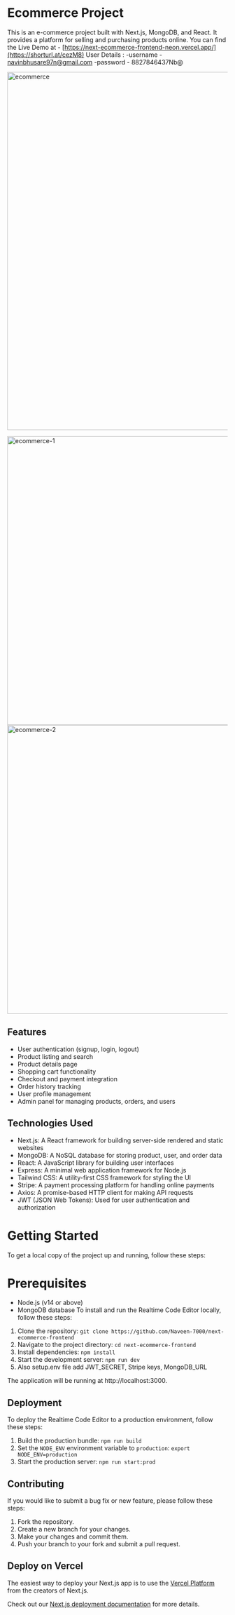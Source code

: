 # Ecommerce Project
This is an e-commerce project built with Next.js, MongoDB, and React. It provides a platform for selling and purchasing products online.
You can find the Live Demo at - [https://next-ecommerce-frontend-neon.vercel.app/](https://shorturl.at/cezM8)
User Details : 
-username - navinbhusare97n@gmail.com
-password - 8827846437Nb@


<img width="817" alt="ecommerce" src="https://github.com/Naveen-7000/next-ecommerce-frontend/assets/79650422/23342631-1081-4283-ba39-9c99a62005ec">

<img width="659" alt="ecommerce-1" src="https://github.com/Naveen-7000/next-ecommerce-frontend/assets/79650422/58637001-fabb-4631-8268-a7801f4fd6ce"><img width="659" alt="ecommerce-2" src="https://github.com/Naveen-7000/next-ecommerce-frontend/assets/79650422/531dc53c-2636-4ed3-b1af-0bc9e5a66b99">


## Features
- User authentication (signup, login, logout)
- Product listing and search
- Product details page
- Shopping cart functionality
- Checkout and payment integration
- Order history tracking
- User profile management
- Admin panel for managing products, orders, and users

## Technologies Used
- Next.js: A React framework for building server-side rendered and static websites
- MongoDB: A NoSQL database for storing product, user, and order data
- React: A JavaScript library for building user interfaces
- Express: A minimal web application framework for Node.js
- Tailwind CSS: A utility-first CSS framework for styling the UI
- Stripe: A payment processing platform for handling online payments
- Axios: A promise-based HTTP client for making API requests
- JWT (JSON Web Tokens): Used for user authentication and authorization

# Getting Started
To get a local copy of the project up and running, follow these steps:
# Prerequisites
- Node.js (v14 or above)
- MongoDB database
To install and run the Realtime Code Editor locally, follow these steps:
1. Clone the repository: `git clone https://github.com/Naveen-7000/next-ecommerce-frontend`
2. Navigate to the project directory: `cd next-ecommerce-frontend`
3. Install dependencies: `npm install`
4. Start the development server: `npm run dev`
5. Also setup.env file add JWT_SECRET, Stripe keys, MongoDB_URL

The application will be running at http://localhost:3000.

## Deployment

To deploy the Realtime Code Editor to a production environment, follow these steps:

1. Build the production bundle: `npm run build`
2. Set the `NODE_ENV` environment variable to `production`: `export NODE_ENV=production`
3. Start the production server: `npm run start:prod`

## Contributing

If you would like to submit a bug fix or new feature, please follow these steps:

1. Fork the repository.
2. Create a new branch for your changes.
3. Make your changes and commit them.
4. Push your branch to your fork and submit a pull request.

## Deploy on Vercel

The easiest way to deploy your Next.js app is to use the [Vercel Platform](https://vercel.com/new?utm_medium=default-template&filter=next.js&utm_source=create-next-app&utm_campaign=create-next-app-readme) from the creators of Next.js.

Check out our [Next.js deployment documentation](https://nextjs.org/docs/deployment) for more details.
